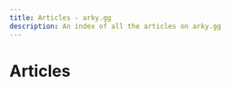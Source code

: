 ```yaml
---
title: Articles - arky.gg
description: An index of all the articles on arky.gg
---
```


<script setup lang="ts">
import articleIndex from '../../src/components/articleIndex.vue';
</script>

# Articles

<articleIndex />
